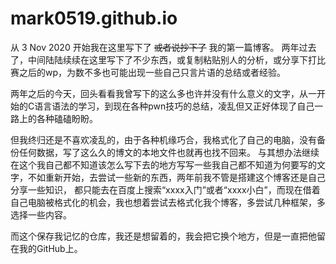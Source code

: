 # mark0519.github.io
从 3 Nov 2020 开始我在这里写下了 ~~或者说抄下了~~ 我的第一篇博客。
两年过去了，中间陆陆续续在这里写下了不少东西，或复制粘贴别人的分析，或分享下打比赛之后的wp，为数不多也可能出现一些自己只言片语的总结或者经验。

两年之后的今天，回头看看我曾写下的这么多也许并没有什么意义的文字，从一开始的C语言语法的学习，到现在各种pwn技巧的总结，凌乱但又正好体现了自己一路上的各种磕磕盼盼。

但我终归还是不喜欢凌乱的，由于各种机缘巧合，我格式化了自己的电脑，没有备份任何数据，写了这么久的博文的本地文件也就再也找不回来。
与其想办法继续在这个我自己都不知道该怎么写下去的地方写写一些我自己都不知道为何要写的文字，不如重新开始，去尝试一些新的东西，两年前我不管是搭建这个博客还是自己分享一些知识，
都只能去在百度上搜索“xxxx入门”或者“xxxx小白”，而现在借着自己电脑被格式化的机会，我也想着尝试去格式化我个博客，多尝试几种框架，多选择一些内容。

而这个保存我记忆的仓库，我还是想留着的，我会把它换个地方，但是一直把他留在我的GitHub上。
